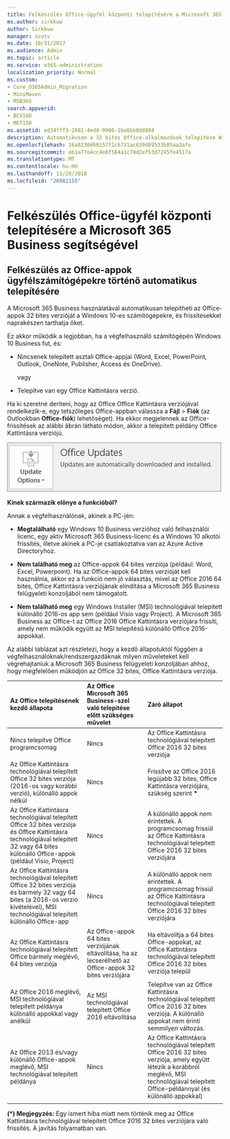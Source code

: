 ```yaml
---
title: Felkészülés Office-ügyfél központi telepítésére a Microsoft 365 Business segítségével
ms.author: sirkkuw
author: Sirkkuw
manager: scotv
ms.date: 10/31/2017
ms.audience: Admin
ms.topic: article
ms.service: o365-administration
localization_priority: Normal
ms.custom:
- Core_O365Admin_Migration
- MiniMaven
- MSB365
search.appverid:
- BCS160
- MET150
ms.assetid: ed34fff3-2881-4ed4-9906-1ba6bb8dd804
description: Automatikusan a 32 bites Office-alkalmazások telepítése Windows 10 számítógépeken és őrizzük frissített útmutató.
ms.openlocfilehash: 16a8230d60157f1c6731ac639d89533b05aa3afe
ms.sourcegitcommit: eb1a77e4cc4e8f564a1c78d2ef53d7245fe4517a
ms.translationtype: MT
ms.contentlocale: hu-HU
ms.lasthandoff: 11/28/2018
ms.locfileid: "26982155"
---
```

# <a name="prepare-for-office-client-deployment-by-microsoft-365-business"></a>Felkészülés Office-ügyfél központi telepítésére a Microsoft 365 Business segítségével

## <a name="prepare-to-automatically-install-office-apps-to-client-computers"></a>Felkészülés az Office-appok ügyfélszámítógépekre történő automatikus telepítésére

A Microsoft 365 Business használatával automatikusan telepítheti az Office-appok 32 bites verzióját a Windows 10-es számítógépekre, és frissítésekkel naprakészen tarthatja őket.
  
Ez akkor működik a legjobban, ha a végfelhasználó számítógépén Windows 10 Business fut, és:
  
- Nincsenek telepített asztali Office-appjai (Word, Excel, PowerPoint, Outlook, OneNote, Publisher, Access és OneDrive).
    
    vagy
    
- Telepítve van egy Office Kattintásra verzió.
    
Ha ki szeretné deríteni, hogy az Office Office Kattintásra verziójával rendelkezik-e, egy tetszőleges Office-appban válassza a **Fájl** \> **Fiók** (az Outlookban **Office-fiók**) lehetőséget). Ha ekkor megjelennek az Office-frissítések az alábbi ábrán látható módon, akkor a telepített példány Office Kattintásra verziójú. 
  
![Screenshot of Office updates in Office app Account](media/e3439380-fa43-4ed6-ae5d-64851c297df5.png)
  
 **Kinek származik előnye a funkcióból?**
  
Annak a végfelhasználónak, akinek a PC-jén:
  
- **Megtalálható** egy Windows 10 Business verzióhoz való felhasználói licenc, egy aktív Microsoft 365 Business-licenc és a Windows 10 alkotói frissítés, illetve akinek a PC-je csatlakoztatva van az Azure Active Directoryhoz. 
    
- **Nem található meg** az Office-appok 64 bites verziója (például: Word, Excel, Powerpoint). Ha az Office-appok 64 bites verzióját kell használnia, akkor ez a funkció nem jó választás, mivel az Office 2016 64 bites, Office Kattintásra verziójának elindítása a Microsoft 365 Business felügyeleti konzoljából nem támogatott. 
    
- **Nem található meg** egy Windows Installer (MSI) technológiával telepített különálló 2016-os app sem (például Visio vagy Project). A Microsoft 365 Business az Office-t az Office 2016 Office Kattintásra verziójára frissíti, amely nem működik együtt az MSI telepítésű különálló Office 2016-appokkal. 
    
Az alábbi táblázat azt részletezi, hogy a kezdő állapotuktól függően a végfelhasználóknak/rendszergazdáknak milyen műveleteket kell végrehajtaniuk a Microsoft 365 Business felügyeleti konzoljában ahhoz, hogy megfelelően működjön az Office 32 bites, Office Kattintásra verziója.
  
|**Az Office telepítésének kezdő állapota**|**Az Office Microsoft 365 Business-szel való telepítése előtt szükséges művelet**|**Záró állapot**|
|:-----|:-----|:-----|
|Nincs telepítve Office programcsomag  <br/> |Nincs  <br/> |Az Office Kattintásra technológiával telepített Office 2016 32 bites verziója  <br/> |
|Az Office Kattintásra technológiával telepített Office 32 bites verziója (2016-os vagy korábbi verzió), különálló appok nélkül  <br/> |Nincs  <br/> |Frissítve az Office 2016 legújabb 32 bites, Office Kattintásra verziójára, szükség szerint **\*** <br/> |
|Az Office Kattintásra technológiával telepített Office 32 bites verziója és Office Kattintásra technológiával telepített 32 vagy 64 bites különálló Office-appok (például Visio, Project)  <br/> |Nincs  <br/> |A különálló appok nem érintettek. A programcsomag frissül az Office Kattintásra technológiával telepített Office 2016 32 bites verziójára  <br/> |
|Az Office Kattintásra technológiával telepített Office 32 bites verziója és bármely 32 vagy 64 bites (a 2016-os verzió kivételével), MSI technológiával telepített különálló Office-app  <br/> |Nincs  <br/> |A különálló appok nem érintettek. A programcsomag frissül az Office Kattintásra technológiával telepített Office 2016 32 bites verziójára  <br/> ||||
|Az Office Kattintásra technológiával telepített Office bármely meglévő, 64 bites verziója  <br/> |Az Office-appok 64 bites verziójának eltávolítása, ha az lecserélhető az Office-appok 32 bites verziójára  <br/> |Ha eltávolítja a 64 bites Office-appokat, az Office Kattintásra technológiával telepített Office 2016 32 bites verziója települ  <br/> |
|Az Office 2016 meglévő, MSI technológiával telepített példánya különálló appokkal vagy anélkül  <br/> |Az MSI technológiával telepített Office 2016 eltávolítása  <br/> |Telepítve van az Office Kattintásra technológiával telepített Office 2016 32 bites verziója. A különálló appokat nem érinti semmilyen változás.  <br/> |
|Az Office 2013 és/vagy különálló Office-appok meglévő, MSI technológiával telepített példánya  <br/> |Nincs  <br/> |Az Office Kattintásra technológiával telepített Office 2016 32 bites verziója, amely együtt létezik a korábbról meglévő, MSI technológiával telepített Office-példánnyal (és különálló appokkal)  <br/> |
||||
   
 **(\*) Megjegyzés:** Egy ismert hiba miatt nem történik meg az Office Kattintásra technológiával telepített Office 2016 32 bites verziójára való frissítés. A javítás folyamatban van. 
  


